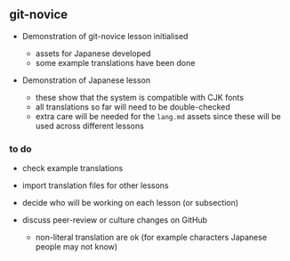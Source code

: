 ## git-novice

- Demonstration of git-novice lesson initialised
    - assets for Japanese developed
    - some example translations have been done

- Demonstration of Japanese lesson
    - these show that the system is compatible with CJK fonts
    - all translations so far will need to be double-checked
    - extra care will be needed for the `lang.md` assets since
      these will be used across different lessons

### to do

- check example translations

- import translation files for other lessons

- decide who will be working on each lesson (or subsection)

- discuss peer-review or culture changes on GitHub
    - non-literal translation are ok (for example characters Japanese people may not know)
